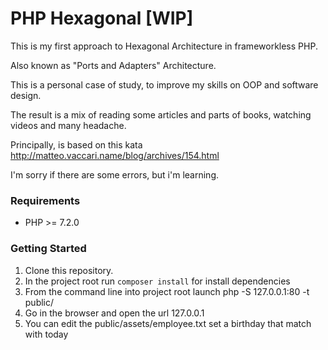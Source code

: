 # PHP Hexagonal [WIP]

This is my first approach to Hexagonal Architecture in frameworkless PHP.

Also known as "Ports and Adapters" Architecture.

This is a personal case of study, to improve my skills on OOP and software design.

The result is a mix of reading some articles and parts of books, watching videos and many headache.

Principally, is based on this kata http://matteo.vaccari.name/blog/archives/154.html

I'm sorry if there are some errors, but i'm learning.

### Requirements

- PHP >= 7.2.0

### Getting Started

1. Clone this repository.
2. In the project root run `composer install` for install dependencies
3. From the command line into project root launch php -S 127.0.0.1:80 -t public/
4. Go in the browser and open the url 127.0.0.1
5. You can edit the public/assets/employee.txt set a birthday that match with today